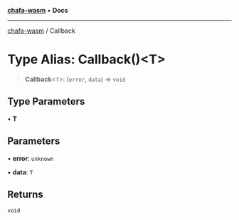 [**chafa-wasm**](../README.md) • **Docs**

***

[chafa-wasm](../README.md) / Callback

# Type Alias: Callback()\<T\>

> **Callback**\<`T`\>: (`error`, `data`) => `void`

## Type Parameters

• **T**

## Parameters

• **error**: `unknown`

• **data**: `T`

## Returns

`void`
